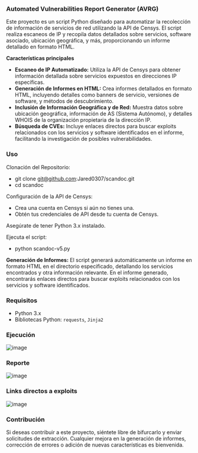 ### Automated Vulnerabilities Report Generator (AVRG)

Este proyecto es un script Python diseñado para automatizar la recolección de información de servicios de red utilizando la API de Censys. El script realiza escaneos de IP y recopila datos detallados sobre servicios, software asociado, ubicación geográfica, y más, proporcionando un informe detallado en formato HTML.

**Características principales**

- **Escaneo de IP Automatizado:** Utiliza la API de Censys para obtener información detallada sobre servicios expuestos en direcciones IP específicas.
- **Generación de Informes en HTML:** Crea informes detallados en formato HTML, incluyendo detalles como banners de servicio, versiones de software, y métodos de descubrimiento.
- **Inclusión de Información Geográfica y de Red:** Muestra datos sobre ubicación geográfica, información de AS (Sistema Autónomo), y detalles WHOIS de la organización propietaria de la dirección IP.
- **Búsqueda de CVEs:** Incluye enlaces directos para buscar exploits relacionados con los servicios y software identificados en el informe, facilitando la investigación de posibles vulnerabilidades.

### Uso

Clonación del Repositorio:

- git clone git@github.com:Jared0307/scandoc.git
- cd scandoc

Configuración de la API de Censys:

- Crea una cuenta en Censys si aún no tienes una.
- Obtén tus credenciales de API desde tu cuenta de Censys.

Asegúrate de tener Python 3.x instalado.

Ejecuta el script: 

- python scandoc-v5.py

**Generación de Informes:** El script generará automáticamente un informe en formato HTML en el directorio especificado, detallando los servicios encontrados y otra información relevante. En el informe generado, encontrarás enlaces directos para buscar exploits relacionados con los servicios y software identificados.

### Requisitos

- Python 3.x
- Bibliotecas Python: `requests`, `Jinja2`

### Ejecución
![image](https://github.com/user-attachments/assets/c569248f-57fa-436d-b628-5930b3902eba)
### Reporte
![image](https://github.com/user-attachments/assets/bc0df527-0def-4056-a541-1eaa6c37fc93)
### Links directos a exploits
![image](https://github.com/user-attachments/assets/c1dc832a-27b2-44c3-ba53-f51ea6c2838f)

### Contribución

Si deseas contribuir a este proyecto, siéntete libre de bifurcarlo y enviar solicitudes de extracción. Cualquier mejora en la generación de informes, corrección de errores o adición de nuevas características es bienvenida.

